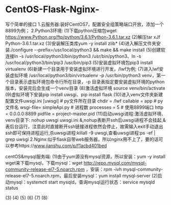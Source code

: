 # CentOS-Flask-Nginx-
写个简单的接口
1.云服务器:装好CentOS7，配置安全组策略端口开放，添加一个8899为例；
2.Python3环境:
  (1)下载python压缩包wget https://www.Python.org/ftp/python/3.6.1/Python-3.6.1.tar.xz
  (2)解压tar xJf  Python-3.6.1.tar.xz
  (3)安装解压类库yum -y install zlib*
  (4)进入解压文件夹安装./configure  --prefix=/usr/local/python3 && make && make install
  (5)创建软连接ln -s /usr/local/python3/bin/python3 /usr/bin/python3、ln -s /usr/local/python3/bin/pip3 /usr/bin/pip3
  (5)安装虚拟环境包pip3 install virtualenv
  (6)新建一个目录用于安装虚拟环境进行开发，/lwf为例;
  (7)进入lwf安装虚拟环境 /usr/local/python3/bin/virtualenv  -p /usr/bin/python3 venv，第一个目录表示虚拟环境包命令行所在目录，-p 目录表指定要安装虚拟环境的python版本，安装完后会生成一个venv目录
  (8)激活虚拟环境 source venv/bin/activate
  (9)虚拟环境下安装pip install uwsgi、pip install flask
  (10)进入venv文件夹新建配置文件uwsgi.ini
      [uwsgi]
      # py文件所在目录
      chdir           = /lwf
      callable = app
      # py文件名
      wsgi-file= simpleApi.py
      # 进程数
      processes       = 5
      # 使用8899端口
      http = 0.0.0.0:8899
      pidfile = project-master.pid
  (11)启动uwsgi进程:激活虚拟环境、venv目录下: nohup uwsgi uwsgi.ini &,nohup表断开ssh后uwsgi进程不会挂起,&表后台运行，注意此时直接断开ssh链接进程依然会停止，故需输入exit手动退出ssh即可保持进程运行,杀uwsgi进程:killall -9 uwsgi,查看uwsgi进程:ps -ef | grep uwsgi
2.Nginx:似乎flask自带web服务器，所以nginx用不上了，要的话可以参考https://www.jianshu.com/p/f1acbd401bed


centOS&mysql服务端:
(1)由于yum源没有mysql资源，所以安装：yum -y install wget来下载mysql，下载mysql：wget http://repo.mysql.com/mysql-community-release-el7-5.noarch.rpm ，安装：rpm -ivh mysql-community-release-el7-5.noarch.rpm，最后安装mysql：yum install mysql-server
(2)启动mysql：systemctl start mysqld，查询mysql运行状态：service  mysqld  status

(3)
(4)
(5)
(6)
(7)
(8)
